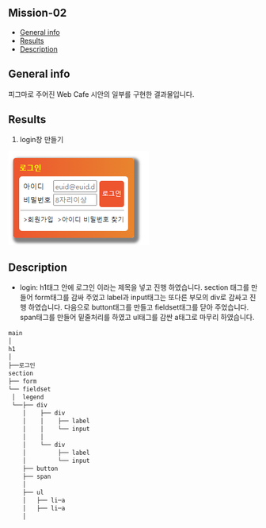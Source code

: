 ## Mission-02

- [General info](#general-info)
- [Results](#results)
- [Description](#description)

## General info

피그마로 주어진 Web Cafe 시안의 일부를 구현한 결과물입니다.

## Results

1. login창 만들기

![login](./../mission-01/assets/login.PNG)

## Description

- login:
  h1태그 안에 로그인 이라는 제목을 넣고 진행 하였습니다.
  section 태그를 만들어 form태그를 감싸 주었고 label과 input태그는 또다른 부모의 div로 감싸고 진행 하였습니다. 다음으로 button태그를 만들고 fieldset태그를 닫아 주었습니다.
  span태그를 만들어 밑줄처리를 하였고 ul태그를 감싼 a태그로 마무리 하였습니다.

```
main
│
h1
│
├──로그인
section
├── form
└── fieldset
 │  legend
 └──├── div
    │    ├── div
    │    │    ├── label
    │    │    └── input
    │    │  
    │    └── div
    │         ├── label
    │         └── input
    ├── button
    ├── span
    │
    ├── ul
    │   ├── li─a
    │   ├── li─a
    │    
```
